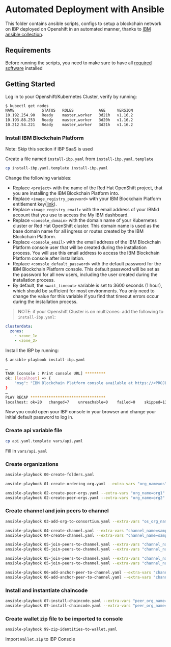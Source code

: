 # Automated Deployment with Ansible

This folder contains ansible scripts, configs to setup a blockchain network on IBP deployed on Openshift in an automated manner, thanks to [IBM ansible collection](https://github.com/IBM-Blockchain/ansible-collection).

## Requirements

Before running the scripts, you need to make sure to have all [required software](https://ibm-blockchain.github.io/ansible-collection/installation.html#requirements) installed

## Getting Started

Log in to your Openshift/Kubernetes Cluster, verify by running:

```sh
$ kubectl get nodes
NAME            STATUS   ROLES           AGE     VERSION
10.192.254.90   Ready    master,worker   3d21h   v1.16.2
10.193.88.253   Ready    master,worker   3d20h   v1.16.2
10.212.54.221   Ready    master,worker   3d21h   v1.16.2
```

### Install IBM Blockchain Platform

Note: Skip this section if IBP SaaS is used

Create a file named `install-ibp.yaml` from `install-ibp.yaml.template`

```sh
cp install-ibp.yaml.template install-ibp.yaml
```

Change the following variables:

- Replace `<project>` with the name of the Red Hat OpenShift project, that you are installing the IBM Blockchain Platform into.
- Replace `<image_registry_password>` with your IBM Blockchain Platform entitlement key([link](https://myibm.ibm.com/products-services/containerlibrary)).
- Replace `<image_registry_email>` with the email address of your IBMid account that you use to access the My IBM dashboard.
- Replace `<console_domain>` with the domain name of your Kubernetes cluster or Red Hat OpenShift cluster. This domain name is used as the base domain name for all ingress or routes created by the IBM Blockchain Platform.
- Replace `<console_email>` with the email address of the IBM Blockchain Platform console user that will be created during the installation process. You will use this email address to access the IBM Blockchain Platform console after installation.
- Replace `<console_default_password>` with the default password for the IBM Blockchain Platform console. This default password will be set as the password for all new users, including the user created during the installation process.
- By default, the `<wait_timeout>` variable is set to 3600 seconds (1 hour), which should be sufficient for most environments. You only need to change the value for this variable if you find that timeout errors occur during the installation process.

> NOTE: if your Openshift Cluster is on multizones: add the following to `install-ibp.yaml`:

```yaml
clusterdata:
  zones:
    - <zone_1>
    - <zone_2>
```

Install the IBP by running:

```sh
$ ansible-playbook install-ibp.yaml

…
TASK [console : Print console URL] *********
ok: [localhost] => {
    "msg": "IBM Blockchain Platform console available at https://<PROJECT_NAME>-ibp-console-console.<DOMAIN>"
}
…
PLAY RECAP *********************************
localhost: ok=20   changed=7    unreachable=0    failed=0    skipped=13   rescued=0    ignored=0
```

Now you could open your IBP console in your browser and change your initial default password to log in.

### Create api variable file

```sh
cp api.yaml.template vars/api.yaml
```

Fill in `vars/api.yaml`

### Create organizations

```sh
ansible-playbook 00-create-folders.yaml

ansible-playbook 01-create-ordering-org.yaml --extra-vars "org_name=os"

ansible-playbook 02-create-peer-orgs.yaml --extra-vars "org_name=org1"
ansible-playbook 02-create-peer-orgs.yaml --extra-vars "org_name=org2"
```

### Create channel and join peers to channel

```sh
ansible-playbook 03-add-org-to-consortium.yaml --extra-vars "os_org_name=os"

ansible-playbook 04-create-channel.yaml --extra-vars "channel_name=samplechannel1 os_org_name=os creator_org_name=org1" -v
ansible-playbook 04-create-channel.yaml --extra-vars "channel_name=samplechannel2 os_org_name=os creator_org_name=org1" -v

ansible-playbook 05-join-peers-to-channel.yaml --extra-vars "channel_name=samplechannel1 os_org_name=os peer_org_name=org1" -v
ansible-playbook 05-join-peers-to-channel.yaml --extra-vars "channel_name=samplechannel1 os_org_name=os peer_org_name=org2" -v

ansible-playbook 05-join-peers-to-channel.yaml --extra-vars "channel_name=samplechannel2 os_org_name=os peer_org_name=org1" -v
ansible-playbook 05-join-peers-to-channel.yaml --extra-vars "channel_name=samplechannel2 os_org_name=os peer_org_name=org2" -v

ansible-playbook 06-add-anchor-peer-to-channel.yaml --extra-vars "channel_name=samplechannel1 os_org_name=os peer_org_name=org1" -v
ansible-playbook 06-add-anchor-peer-to-channel.yaml --extra-vars "channel_name=samplechannel1 os_org_name=os peer_org_name=org2" -v
```

### Install and instantiate chaincode

```sh
ansible-playbook 07-install-chaincode.yaml --extra-vars "peer_org_name=org1 cc_path=chaincode/marbles@v1.cds"
ansible-playbook 07-install-chaincode.yaml --extra-vars "peer_org_name=org2 cc_path=chaincode/marbles@v1.cds"
```

### Create wallet zip file to be imported to console

```sh
ansible-playbook 99-zip-identities-to-wallet.yaml
```

Import `Wallet.zip` to IBP Console

